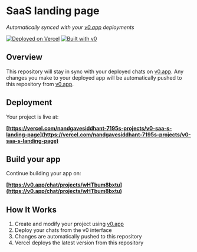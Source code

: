 # SaaS landing page

*Automatically synced with your [v0.app](https://v0.app) deployments*

[![Deployed on Vercel](https://img.shields.io/badge/Deployed%20on-Vercel-black?style=for-the-badge&logo=vercel)](https://vercel.com/nandgavesiddhant-7195s-projects/v0-saa-s-landing-page)
[![Built with v0](https://img.shields.io/badge/Built%20with-v0.app-black?style=for-the-badge)](https://v0.app/chat/projects/wHTbum8bxtu)

## Overview

This repository will stay in sync with your deployed chats on [v0.app](https://v0.app).
Any changes you make to your deployed app will be automatically pushed to this repository from [v0.app](https://v0.app).

## Deployment

Your project is live at:

**[https://vercel.com/nandgavesiddhant-7195s-projects/v0-saa-s-landing-page](https://vercel.com/nandgavesiddhant-7195s-projects/v0-saa-s-landing-page)**

## Build your app

Continue building your app on:

**[https://v0.app/chat/projects/wHTbum8bxtu](https://v0.app/chat/projects/wHTbum8bxtu)**

## How It Works

1. Create and modify your project using [v0.app](https://v0.app)
2. Deploy your chats from the v0 interface
3. Changes are automatically pushed to this repository
4. Vercel deploys the latest version from this repository
